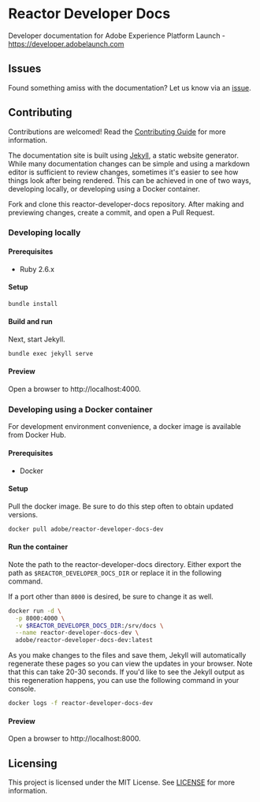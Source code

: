 # Reactor Developer Docs

Developer documentation for Adobe Experience Platform Launch - https://developer.adobelaunch.com

## Issues

Found something amiss with the documentation? Let us know via an
[issue](https://github.com/adobe/reactor-developer-docs/issues).

## Contributing

Contributions are welcomed! Read the [Contributing Guide](CONTRIBUTING.md) for more information.

The documentation site is built using [Jekyll](https://jekyllrb.com), a static
website generator. While many documentation changes can be simple and using a
markdown editor is sufficient to review changes, sometimes it's easier to see
how things look after being rendered. This can be achieved in one of two
ways, developing locally, or developing using a Docker container.

Fork and clone this reactor-developer-docs repository. After making and
previewing changes, create a commit, and open a Pull Request.


### Developing locally

#### Prerequisites

- Ruby 2.6.x

#### Setup

```bash
bundle install
```

#### Build and run

Next, start Jekyll.

```bash
bundle exec jekyll serve
```

#### Preview

Open a browser to http://localhost:4000.


### Developing using a Docker container

For development environment convenience, a docker image is available from Docker
Hub.

#### Prerequisites

- Docker

#### Setup

Pull the docker image. Be sure to do this step often to obtain updated versions.

```bash
docker pull adobe/reactor-developer-docs-dev
```

#### Run the container

Note the path to the reactor-developer-docs directory. Either export the path as
`$REACTOR_DEVELOPER_DOCS_DIR` or replace it in the following command.

If a port other than `8000` is desired, be sure to change it as well.

```bash
docker run -d \
  -p 8000:4000 \
  -v $REACTOR_DEVELOPER_DOCS_DIR:/srv/docs \
  --name reactor-developer-docs-dev \
  adobe/reactor-developer-docs-dev:latest
```

As you make changes to the files and save them, Jekyll will automatically regenerate these pages so you can view the updates in your browser.  Note that this can take 20-30 seconds.  If you'd like to see the Jekyll output as this regeneration happens, you can use the following command in your console.

```bash
docker logs -f reactor-developer-docs-dev
```

#### Preview

Open a browser to http://localhost:8000.

## Licensing

This project is licensed under the MIT License. See [LICENSE](LICENSE) for more information.
